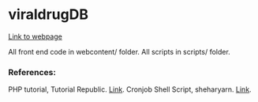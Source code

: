 # viraldrugDB

[Link to webpage](http://odin.unomaha.edu/~edoerr/viraldrugDB.php)

All front end code in webcontent/ folder.
All scripts in scripts/ folder.


###  References:
PHP tutorial, Tutorial Republic. [Link](tutorialrepublic.com/php-tutorial/).
Cronjob Shell Script, sheharyarn. [Link](https://gist.github.com/sheharyarn/0f04c1ba18462cddaaf5).
